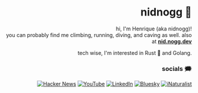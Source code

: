 <div align="right">
<h1> nidnogg 🧗 </h1>

hi, I'm Henrique (aka nidnogg)! <br/>
you can probably find me climbing, running, diving, and caving as well.
also at **[nid.nogg.dev](https://nid.nogg.dev)**

tech wise, I'm interested in Rust 🦀 and Golang.

### socials 🗯️
[![Hacker News](https://img.shields.io/badge/Hacker_News-%23FD6600.svg?style=for-the-badge&logo=ycombinator&logoColor=white)](https://news.ycombinator.com/user?id=nidnogg)
[![YouTube](https://img.shields.io/badge/youtube-%23FF0000.svg?style=for-the-badge&logo=youtube&logoColor=white)](https://www.youtube.com/@nidnogg)
[![LinkedIn](https://img.shields.io/badge/linkedin-%230077B5.svg?style=for-the-badge&logo=linkedin&logoColor=white)](https://linkedin.com/in/nidnogg)
[![Bluesky](https://img.shields.io/badge/Bluesky-%231D99A3.svg?style=for-the-badge&logo=Bluesky&logoColor=white)](https://bsky.app/profile/nidnogg.bsky.social)
[![iNaturalist](https://img.shields.io/badge/iNaturalist-%2374AC00.svg?style=for-the-badge&logo=iNaturalist&logoColor=white)](https://www.inaturalist.org/observations?place_id=any&user_id=nidnogg&verifiable=any)
</div>

<!-- <div align="right">
  <h1>stats 📈</h1>
  <img height="139em" src="https://github-readme-stats.vercel.app/api?username=Nidnogg&theme=gruvbox&count_private=true" />
  <img height="160em" src="https://github-readme-stats.vercel.app/api/top-langs/?username=Nidnogg&hide=html&layout=compact&theme=gruvbox&count_private=true" />
</div>
 -->
 <!--
<div align="right">
  <a href="https://open.spotify.com/user/the_zurin?si=7d754e438abb499e"><img src="https://spotify-github-profile.vercel.app/api/view?uid=the_zurin&cover_image=false" /></a>
</div>
-->

